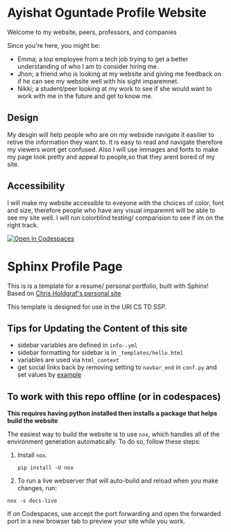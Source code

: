 # Ayishat Oguntade Profile Website

Welcome to my website, peers, professors, and companies   
<!-- enter your target audience after the comma above -->

Since you're here, you might be: 
- Emma; a top employee from a  tech job trying to get a better understanding of who I am to consider hiring me.
- Jhon; a friend who is looking at my website and giving me feedback on if he can see my website well with his sight imparemnet.
- Nikki; a student/peer looking at my work to see if she would want to work with me in the future and get to know me.
<!-- make a bulleted list of 3 fictional visitors to your site. Include a few detials about them that could impact how you design for them. For each visitor, assign a task or goal they have for visiting your profile website -->

## Design
My desgin will help people who are on my webside navigate it easilier to retive the information they want to. It is easy to read and navigate therefore my viewers wont get confused. Also I will use immages and fonts to make my page look pretty and appeal to people,so that they arent bored of my site.

## Accessibility
I will make my website accessible to eveyone with the choices of color, font and size, therefore people who have any visual imparemnt will be able to see my site well. I will run colorblind testing/ comparision to see if im on the right track.

[![Open in Codespaces](https://classroom.github.com/assets/launch-codespace-7f7980b617ed060a017424585567c406b6ee15c891e84e1186181d67ecf80aa0.svg)](https://classroom.github.com/open-in-codespaces?assignment_repo_id=11521495)
# Sphinx Profile Page

This is is a template for a resume/ personal portfolio, built with Sphinx! Based on [Chris Holdgraf's personal site](https://github.com/choldgraf/choldgraf.github.io)

This template is designed for use in the URI CS TD SSP. 


## Tips for Updating the Content of this site

- sidebar variables are defined in `info-.yml` 
- sidebar formatting for sidebar is in `_templates/hello.html` 
- variables are used via `html_context`
- get social links back by removing setting to `navbar_end` in `conf.py` and set values by [example](https://github.com/choldgraf/choldgraf.github.io/blob/main/conf.py#L41)


## To work with this repo offline (or in codespaces)

**This requires having python installed then installs a package that helps build the website**

The easiest way to build the website is to use `nox`, which handles all of the environment generation automatically.
To do so, follow these steps:

1. Install `nox`.

   ```shell
   pip install -U nox
   ```
2. To run a live webserver that will auto-build and reload when you make changes, run:

```shell
nox -s docs-live
```

If on Codespaces, use accept the port forwarding and open the forwarded port in a new browser tab to preview your site while you work. 

<!-- 
Run `nox`

   ```shell
   nox -s docs
   ```

this should install a Sphinx environment and build the site, putting the output files in `_build/html`. -->
